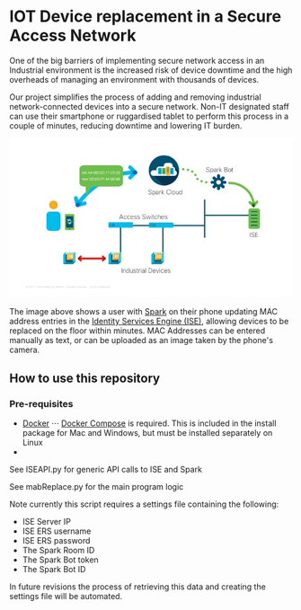 # IOT Device replacement in a Secure Access Network

One of the big barriers of implementing secure network access in an Industrial environment is the increased risk of device downtime and the high overheads of managing an environment with thousands of devices. 

Our project simplifies the process of adding and removing industrial network-connected devices into a secure network. Non-IT designated staff can use their smartphone or ruggardised tablet to perform this process in a couple of minutes, reducing downtime and lowering IT burden. 

![alt text](https://github.com/cisco-gve/industrial-equipment-onboarding/blob/master/images/UserScenario.jpg "Scenario diagram")

The image above shows a user with [Spark](http://cisco.com/go/spark) on their phone updating MAC address entries in the [Identity Services Engine (ISE)](http://cisco.com/go/ise), allowing devices to be replaced on the floor within minutes. 
MAC Addresses can be entered manually as text, or can be uploaded as an image taken by the phone's camera. 

## How to use this repository

### Pre-requisites
* [Docker](https://docs.docker.com/engine/installation/)
⋅⋅⋅ [Docker Compose](https://docs.docker.com/compose/install/) is required. This is included in the install package for Mac and Windows, but must be installed separately on Linux
*


See ISEAPI.py for generic API calls to ISE and Spark

See mabReplace.py for the main program logic

Note currently this script requires a settings file containing the following: 
* ISE Server IP
* ISE ERS username
* ISE ERS password
* The Spark Room ID
* The Spark Bot token
* The Spark Bot ID

In future revisions the process of retrieving this data and creating the settings file will be automated. 